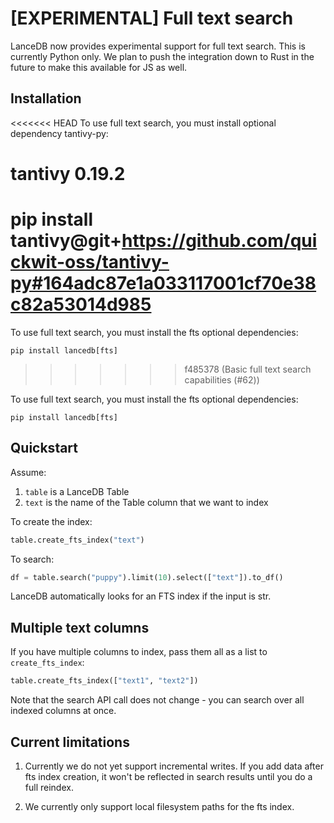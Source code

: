 # [EXPERIMENTAL] Full text search

LanceDB now provides experimental support for full text search.
This is currently Python only. We plan to push the integration down to Rust in the future
to make this available for JS as well.

## Installation

<<<<<<< HEAD
To use full text search, you must install optional dependency tantivy-py:

# tantivy 0.19.2
pip install tantivy@git+https://github.com/quickwit-oss/tantivy-py#164adc87e1a033117001cf70e38c82a53014d985
=======
To use full text search, you must install the fts optional dependencies:

`pip install lancedb[fts]`
>>>>>>> f485378 (Basic full text search capabilities (#62))

To use full text search, you must install the fts optional dependencies:

`pip install lancedb[fts]`


## Quickstart

Assume:
1. `table` is a LanceDB Table
2. `text` is the name of the Table column that we want to index

To create the index:

```python
table.create_fts_index("text")
```

To search:

```python
df = table.search("puppy").limit(10).select(["text"]).to_df()
```

LanceDB automatically looks for an FTS index if the input is str.

## Multiple text columns

If you have multiple columns to index, pass them all as a list to `create_fts_index`:

```python
table.create_fts_index(["text1", "text2"])
```

Note that the search API call does not change - you can search over all indexed columns at once.

## Current limitations

1. Currently we do not yet support incremental writes.
If you add data after fts index creation, it won't be reflected
in search results until you do a full reindex.

2. We currently only support local filesystem paths for the fts index.